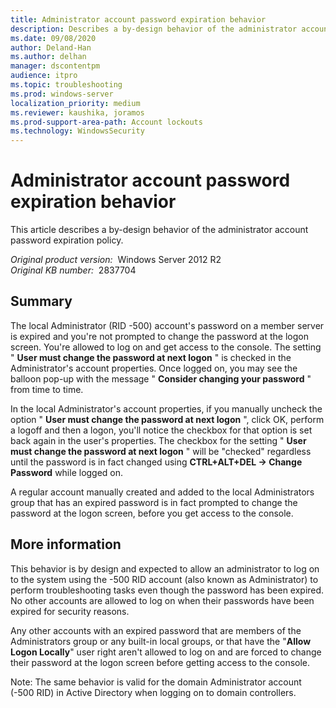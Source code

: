 ```yaml
---
title: Administrator account password expiration behavior
description: Describes a by-design behavior of the administrator account password expiration policy.
ms.date: 09/08/2020
author: Deland-Han
ms.author: delhan
manager: dscontentpm
audience: itpro
ms.topic: troubleshooting
ms.prod: windows-server
localization_priority: medium
ms.reviewer: kaushika, joramos
ms.prod-support-area-path: Account lockouts
ms.technology: WindowsSecurity
---
```

# Administrator account password expiration behavior

This article describes a by-design behavior of the administrator account password expiration policy.

_Original product version:_ &nbsp;Windows Server 2012 R2  
_Original KB number:_ &nbsp;2837704

## Summary

The local Administrator (RID -500) account's password on a member server is expired and you're not prompted to change the password at the logon screen. You're allowed to log on and get access to the console. The setting " **User must change the password at next logon** " is checked in the Administrator's account properties. Once logged on, you may see the balloon pop-up with the message " **Consider changing your password** " from time to time.

In the local Administrator's account properties, if you manually uncheck the option " **User must change the password at next logon** ", click OK, perform a logoff and then a logon, you'll notice the checkbox for that option is set back again in the user's properties. The checkbox for the setting " **User must change the password at next logon** " will be "checked" regardless until the password is in fact changed using **CTRL+ALT+DEL -> Change Password** while logged on.

A regular account manually created and added to the local Administrators group that has an expired password is in fact prompted to change the password at the logon screen, before you get access to the console.

## More information

This behavior is by design and expected to allow an administrator to log on to the system using the -500 RID account (also known as Administrator) to perform troubleshooting tasks even though the password has been expired. No other accounts are allowed to log on when their passwords have been expired for security reasons.

Any other accounts with an expired password that are members of the Administrators group or any built-in local groups, or that have the "**Allow Logon Locally**" user right aren't allowed to log on and are forced to change their password at the logon screen before getting access to the console.

Note: The same behavior is valid for the domain Administrator account (-500 RID) in Active Directory when logging on to domain controllers.

